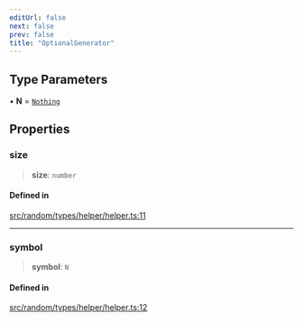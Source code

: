 ```yaml
---
editUrl: false
next: false
prev: false
title: "OptionalGenerator"
---
```


## Type Parameters

• **N** = [`Nothing`](/api/type-aliases/nothing/)

## Properties

### size

> **size**: `number`

#### Defined in

[src/random/types/helper/helper.ts:11](https://github.com/skyleague/axioms/blob/75fb1c5c977f1940e84e5cdcef2be336d1fd81da/src/random/types/helper/helper.ts#L11)

***

### symbol

> **symbol**: `N`

#### Defined in

[src/random/types/helper/helper.ts:12](https://github.com/skyleague/axioms/blob/75fb1c5c977f1940e84e5cdcef2be336d1fd81da/src/random/types/helper/helper.ts#L12)
